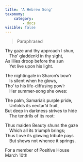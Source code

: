 ```yaml
---
title: 'A Hebrew Song'
taxonomy:
    category:
        - docs
visible: false
---
```


> Paraphrased  
  
Thy gaze and thy approach I shun,  
&emsp;Tho’ gladden’d in thy sight,  
As lilies droop before the sun  
&emsp;Yet live upon his light.  
  
The nightingale in Sharon’s bow’r  
&emsp;Is silent when he glows,  
Tho’ to his life-diffusing pow’r  
&emsp;Her summer-song she owes:  
  
The palm, Samaria’s purple pride,  
&emsp;Unfolds its nectar’d fruit,  
But deep in darkness strives to hide  
&emsp;The tendrils of its root:  
  
Thus maiden Beauty shuns the gaze  
&emsp;Which all its triumph brings;  
Thus Love its glowing tribute pays  
&emsp;But shews not whence it springs.  
  
For a member of Positive House  
March 10th  